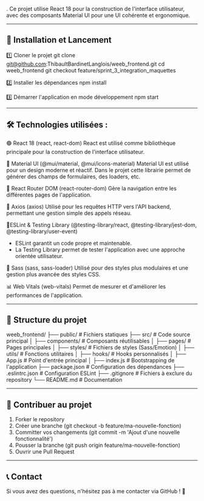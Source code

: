 . Ce projet utilise React 18 pour la construction de l'interface utilisateur, avec des composants Material UI pour une UI cohérente et ergonomique.

---

## 🚀 Installation et Lancement

1️⃣ Cloner le projet
git clone git@github.com:ThibaultBardinetLanglois/weeb_frontend.git
cd weeb_frontend
git checkout feature/sprint_3_integration_maquettes

2️⃣ Installer les dépendances
npm install

3️⃣ Démarrer l'application en mode développement
npm start

---

## 🛠️ Technologies utilisées :

🟢 React 18 (react, react-dom)
React est utilisé comme bibliothèque principale pour la construction de l'interface utilisateur.

🎨 Material UI (@mui/material, @mui/icons-material)
Material UI est utilisé pour un design moderne et réactif. Dans le projet cette librairie permet de générer des champs de formulaires, des loaders, etc.

🔄 React Router DOM (react-router-dom)
Gère la navigation entre les différentes pages de l'application.

🔌 Axios (axios)
Utilisé pour les requêtes HTTP vers l'API backend, permettant une gestion simple des appels réseau.

📏ESLint & Testing Library (@testing-library/react, @testing-library/jest-dom, @testing-library/user-event)

- ESLint garantit un code propre et maintenable.
- La Testing Library permet de tester l'application avec une approche orientée utilisateur.

🎨 Sass (sass, sass-loader)
Utilisé pour des styles plus modulaires et une gestion plus avancée des styles CSS.

📊 Web Vitals (web-vitals)
Permet de mesurer et d'améliorer les performances de l'application.

---

## 📄 Structure du projet

weeb_frontend/
├── public/ # Fichiers statiques
├── src/ # Code source principal
│ ├── components/ # Composants réutilisables
│ ├── pages/ # Pages principales
│ ├── styles/ # Fichiers de styles (Sass/Emotion)
│ ├── utils/ # Fonctions utilitaires
│ ├── hooks/ # Hooks personnalisés
│ ├── App.js # Point d'entrée principal
│ ├── index.js # Bootstrapping de l'application
├── package.json # Configuration des dépendances
├── .eslintrc.json # Configuration ESLint
├── .gitignore # Fichiers à exclure du repository
└── README.md # Documentation

---

## 👥 Contribuer au projet

1. Forker le repository
2. Créer une branche (git checkout -b feature/ma-nouvelle-fonction)
3. Committer vos changements (git commit -m 'Ajout d'une nouvelle fonctionnalité')
4. Pousser la branche (git push origin feature/ma-nouvelle-fonction)
5. Ouvrir une Pull Request

---

## 📞 Contact

Si vous avez des questions, n'hésitez pas à me contacter via GitHub ! 🚀
